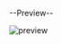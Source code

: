 --Preview--

![preview](https://github.com/Efkanbt/Sahara-Modern-Design-Frontend/assets/95717776/5afb2f84-2202-44e6-b6ae-471fef4a2fad)
